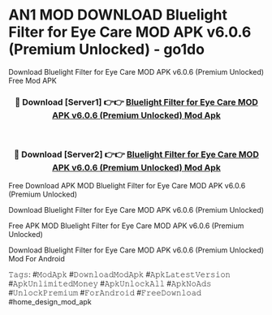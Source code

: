 # AN1 MOD DOWNLOAD Bluelight Filter for Eye Care MOD APK v6.0.6 (Premium Unlocked) - go1do
Download Bluelight Filter for Eye Care MOD APK v6.0.6 (Premium Unlocked) Free Mod APK

<div align="center">
<h3>🔴 Download [Server1] 👉👉 <a href="https://apk-comot.site?title=Bluelight_Filter_for_Eye_Care_MOD_APK_v6.0.6_(Premium_Unlocked)">Bluelight Filter for Eye Care MOD APK v6.0.6 (Premium Unlocked) Mod Apk</a></h3><br>

<h3>🔴 Download [Server2] 👉👉 <a href="https://apk-comot.site?title=Bluelight_Filter_for_Eye_Care_MOD_APK_v6.0.6_(Premium_Unlocked)">Bluelight Filter for Eye Care MOD APK v6.0.6 (Premium Unlocked) Mod Apk</a></h3>
</div>


Free Download APK MOD Bluelight Filter for Eye Care MOD APK v6.0.6 (Premium Unlocked)

Download Bluelight Filter for Eye Care MOD APK v6.0.6 (Premium Unlocked) 

Free APK MOD Bluelight Filter for Eye Care MOD APK v6.0.6 (Premium Unlocked) 

Download Bluelight Filter for Eye Care MOD APK v6.0.6 (Premium Unlocked) Mod For Android

𝚃𝚊𝚐𝚜: #𝙼𝚘𝚍𝙰𝚙𝚔 #𝙳𝚘𝚠𝚗𝚕𝚘𝚊𝚍𝙼𝚘𝚍𝙰𝚙𝚔 #𝙰𝚙𝚔𝙻𝚊𝚝𝚎𝚜𝚝𝚅𝚎𝚛𝚜𝚒𝚘𝚗 #𝙰𝚙𝚔𝚄𝚗𝚕𝚒𝚖𝚒𝚝𝚎𝚍𝙼𝚘𝚗𝚎𝚢 #𝙰𝚙𝚔𝚄𝚗𝚕𝚘𝚌𝚔𝙰𝚕𝚕 #𝙰𝚙𝚔𝙽𝚘𝙰𝚍𝚜 #𝚄𝚗𝚕𝚘𝚌𝚔𝙿𝚛𝚎𝚖𝚒𝚞𝚖 #𝙵𝚘𝚛𝙰𝚗𝚍𝚛𝚘𝚒𝚍 #𝙵𝚛𝚎𝚎𝙳𝚘𝚠𝚗𝚕𝚘𝚊𝚍 #home_design_mod_apk